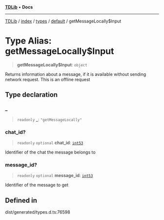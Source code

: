 [**TDLib**](../../../../../../README.md) • **Docs**

***

[TDLib](../../../../../../modules.md) / [index](../../../../../README.md) / [types](../../../README.md) / [default](../README.md) / getMessageLocally$Input

# Type Alias: getMessageLocally$Input

> **getMessageLocally$Input**: `object`

Returns information about a message, if it is available without sending network request. This is an offline request

## Type declaration

### \_

> `readonly` **\_**: `"getMessageLocally"`

### chat\_id?

> `readonly` `optional` **chat\_id**: [`int53`](int53.md)

Identifier of the chat the message belongs to

### message\_id?

> `readonly` `optional` **message\_id**: [`int53`](int53.md)

Identifier of the message to get

## Defined in

dist/generated/types.d.ts:76598
